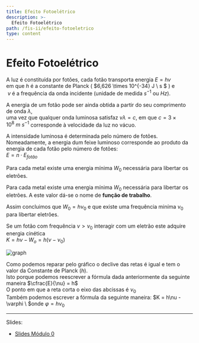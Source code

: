 ```yaml
---
title: Efeito Fotoelétrico
description: >-
  Efeito Fotoelétrico
path: /fis-ii/efeito-fotoeletrico
type: content
---
```


# Efeito Fotoelétrico

A luz é constituída por fotões, cada fotão transporta energia $E = hv$ \
em que $h$ é a constante de Planck ( $6,626 \times 10^{-34} J \ s $ ) e \
$\ v$ é a
frequência da onda incidente (unidade de medida $s^{-1}$ ou $Hz$).

A energia de um fotão pode ser ainda obtida a partir do seu comprimento de onda $\lambda$, \
uma vez que qualquer onda luminosa satisfaz $v \lambda = c$, em que $c = 3 \times 10^8 \ m \ s^{-1}$ corresponde à velocidade da luz no vácuo.

A intensidade luminosa é determinada pelo número de fotões. Nomeadamente, a energia dum feixe luminoso corresponde ao produto da energia de cada fotão pelo número de fotões: \
$E = n \cdot E_{fotão}$

Para cada metal existe uma energia mínima $W_0$ necessária para
libertar os eletrões.

Para cada metal existe uma energia mínima $W_0$ necessária para
libertar os eletrões. A este valor dá-se o nome de **função de trabalho**.

Assim concluimos que $W_0 = h\nu_0$ e que existe uma frequência miníma $\nu_0$ para libertar eletrões.

Se um fotão com frequência $\nu > \nu_0$ interagir com um eletrão este
adquire energia cinética \
$K = h\nu - W_o = h(\nu-\nu_0)$

![graph](./imgs/0001-photoeletric-grap.png)

Como podemos reparar pelo gráfico o declive das retas é igual e tem o valor da Constante de Planck ($h$).\
Isto porque podemos reescrever a fórmula dada anteriormente da seguinte maneira
$\cfrac{E}{\nu} = h$\
O ponto em que a reta corta o eixo das abcissas é $\nu_0$\
Também podemos escrever a fórmula da seguinte maneira:
$K = h\nu - \varphi \ $onde $\varphi = h\nu_0$

---

Slides:

- [Slides Módulo 0](https://drive.google.com/file/d/1JuNjc2WjDD-1Jqhx8IRCJPZmO2x_LYvJ/view?usp=sharing)
